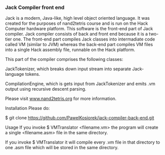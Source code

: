 ### Jack Compiler front end

Jack is a modern, Java-like, high level object oriented language. It was created for the purposes of nand2tetris course and is run on the Hack Computer hardware platform. This software is the front-end part of Jack compiler. Jack compiler consists of back and front end because it is a two-tier one. The front-end part compiles Jack classes into intermadiate code called VM (similar to JVM) whereas the back-end part compiles VM files into a single Hack assembly file, runnable on the Hack platform.

This part of the compiler comprises the following classes:

JackTokenizer, which breaks down input stream into separate Jack-language tokens.

CompilationEngine, which is gets input from JackTokenizer and emits .vm output using recursive descent parsing.



Please visit www.nand2tetris.org for more information.

Installation
Please do:

$ git clone https://github.com/PawelKosiorek/jack-compiler-back-end.git

Usage
If you invoke $ VMTranslator <filename.vm> the program will create a single <filename.asm> file in the same directory.

If you invoke $ VMTranslator <directoryname> it will compile every .vm file in that directory to one .asm file which will be stored in the same directory.

